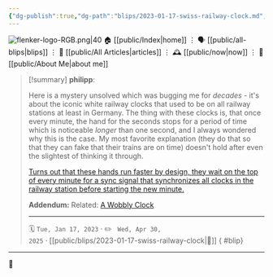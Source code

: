 ```yaml
---
{"dg-publish":true,"dg-path":"blips/2023-01-17-swiss-railway-clock.md","dg-permalink":"2023/01/17/swiss-railway-clock/","permalink":"/2023/01/17/swiss-railway-clock/","title":"philipp @ 2023-01-17","created":"2023-01-17T00:00:00","updated":"2025-04-30T22:28:19"}
---
```



<div class="transclusion internal-embed is-loaded"><div class="markdown-embed">




![flenker-logo-RGB.png|40](/img/user/attachments/flenker-logo-RGB.png)
🏠 [[public/Index\|home]]  ⋮ 🗣️ [[public/all-blips\|blips]] ⋮  📝 [[public/All Articles\|articles]]  ⋮ 🕰️ [[public/now\|now]] ⋮ 🪪 [[public/About Me\|about me]]


</div></div>


> [!summary] **philipp**:
>
> Here is a mystery unsolved which was bugging me for _decades_ - it's about the iconic white railway clocks that used to be on all railway stations at least in Germany. The thing with these clocks is, that once every minute, the hand for the seconds stops for a period of time which is noticeable _longer_ than one second, and I always wondered why this is the case. My most favorite explanation (they do that so that they can fake that their trains are on time) doesn't hold after even the slightest of thinking it through.
>
> [Turns out that these hands run faster by design, they wait on the top of every minute for a sync signal that synchronizes all clocks in the railway station before starting the new minute.](https://en.wikipedia.org/wiki/Swiss_railway_clock)
>
> **Addendum:** Related: [A Wobbly Clock](https://somethingorotherwhatever.com/wobble-clock/)
> - - -
>
> 🗓️ <code>Tue, Jan 17, 2023</code>  · ✏️ <code> Wed, Apr 30, 2025</code>  · [[public/blips/2023-01-17-swiss-railway-clock\|🔗]]
{ #blip}


- - -

 👾
